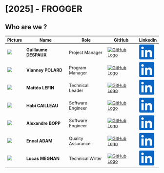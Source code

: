 # [2025] - FROGGER

## Who are we ?
| **Picture**                                                                                      | **Name**               | **Role**          | **GitHub**                                                                                                                                                                                                                                                                                                                               | **LinkedIn**                                                                                                                                             |
| ------------------------------------------------------------------------------------------------ | ---------------------- | ----------------- | ---------------------------------------------------------------------------------------------------------------------------------------------------------------------------------------------------------------------------------------------------------------------------------------------------------------------------------------- | ---------------------------------------------------------------------------------------------------------------------------------------------------------|
| <img src=https://ca.slack-edge.com/T07N4K3NA3Z-U07P7V3H7ME-g3ffdd245b21-512 style="width:200px"> | **Guillaume DESPAUX**  | Project Manager       | <a href="https://github.com/GuillaumeDespaux">  <picture><source media="(prefers-color-scheme: dark)" srcset="documents/images/management/github_light_logo.png"><source media="(prefers-color-scheme: light)" srcset="documents/images/management/github_dark_logo.png"><img alt="GitHub Logo"  style="width:50px">    </picture></a>   | [<img src="documents/images/management/linkedin_logo.png" alt="LinkedIn" style="width:50px">](https://www.linkedin.com/in/guillaume-despaux/)  |              
| <img src=https://ca.slack-edge.com/T07N4K3NA3Z-U07NXSFUWN5-g8b5be17c773-512 style="width:200px"> | **Vianney POLARD**     | Program Manager       | <a href="https://github.com/">  <picture><source media="(prefers-color-scheme: dark)" srcset="documents/images/management/github_light_logo.png"><source media="(prefers-color-scheme: light)" srcset="documents/images/management/github_dark_logo.png"><img alt="GitHub Logo"  style="width:50px">    </picture></a>   | [<img src="documents/images/management/linkedin_logo.png" alt="LinkedIn" style="width:50px">](https://www.linkedin.com/in//)  |  
| <img src=https://ca.slack-edge.com/T07N4K3NA3Z-U07NK3NMANP-gea5dac389e4-512 style="width:200px"> | **Mattéo LEFIN**       | Technical Leader      | <a href="https://github.com/Mattstar64">     <picture><source media="(prefers-color-scheme: dark)" srcset="documents/images/management/github_light_logo.png"><source media="(prefers-color-scheme: light)" srcset="documents/images/management/github_dark_logo.png"><img alt="GitHub Logo"  style="width:50px">    </picture></a>   | [<img src="documents/images/management/linkedin_logo.png" alt="LinkedIn" style="width:50px">](https://www.linkedin.com/in//)             |              
| <img src=https://ca.slack-edge.com/T07N4K3NA3Z-U07NK6M6QKU-g852fc97e876-512 style="width:200px"> | **Habi CAILLEAU**      | Software Engineer     | <a href="https://github.com/">       <picture><source media="(prefers-color-scheme: dark)" srcset="documents/images/management/github_light_logo.png"><source media="(prefers-color-scheme: light)" srcset="documents/images/management/github_dark_logo.png"><img alt="GitHub Logo"  style="width:50px">    </picture></a>   | [<img src="documents/images/management/linkedin_logo.png" alt="LinkedIn" style="width:50px">](https://www.linkedin.com/in/habi-cailleau-3b72b5293/)         |              
| <img src=https://ca.slack-edge.com/T07N4K3NA3Z-U07NK3N9ZRR-b41afb16698e-512 style="width:200px"> | **Alexandre BOPP**     | Software Engineer     | <a href="https://github.com/">    <picture><source media="(prefers-color-scheme: dark)" srcset="documents/images/management/github_light_logo.png"><source media="(prefers-color-scheme: light)" srcset="documents/images/management/github_dark_logo.png"><img alt="GitHub Logo"  style="width:50px">    </picture></a>   | [<img src="documents/images/management/linkedin_logo.png" alt="LinkedIn" style="width:50px">](https://www.linkedin.com/in//)             |                 
| <img src=https://ca.slack-edge.com/T07N4K3NA3Z-U07NK6MCR0A-g4cac1c20a04-512 style="width:200px"> | **Enoal ADAM**         | Quality Assurance     | <a href="https://github.com/">    <picture><source media="(prefers-color-scheme: dark)" srcset="documents/images/management/github_light_logo.png"><source media="(prefers-color-scheme: light)" srcset="documents/images/management/github_dark_logo.png"><img alt="GitHub Logo"  style="width:50px">    </picture></a>   | [<img src="documents/images/management/linkedin_logo.png" alt="LinkedIn" style="width:50px">](https://www.linkedin.com/in//) |              
| <img src=https://ca.slack-edge.com/T07N4K3NA3Z-U07P80DRE1W-gfaa604ccc17-512 style="width:200px"> | **Lucas MEGNAN**       | Technical Writer      | <a href="https://github.com/LucasMegnan">    <picture><source media="(prefers-color-scheme: dark)" srcset="documents/images/management/github_light_logo.png"><source media="(prefers-color-scheme: light)" srcset="documents/images/management/github_dark_logo.png"><img alt="GitHub Logo"  style="width:50px">    </picture></a>   | [<img src="documents/images/management/linkedin_logo.png" alt="LinkedIn" style="width:50px">](https://www.linkedin.com/in/lucas-megnan/) |              

